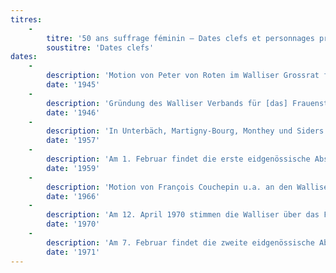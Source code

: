 ```yaml
---
titres:
    -
        titre: '50 ans suffrage féminin – Dates clefs et personnages principaux'
        soustitre: 'Dates clefs'
dates:
    -
        description: 'Motion von Peter von Roten im Walliser Grossrat für die Einführung des Frauenstimmrechts auf kantonaler Ebene. Motion abgelehnt.'
        date: '1945'
    -
        description: 'Gründung des Walliser Verbands für [das] Frauenstimmrecht mit Renée de Sépibus als Präsidentin bis ins Jahr 1969. Hermann Pellegrini wird ihr Nachfolger.'
        date: '1946'
    -
        description: 'In Unterbäch, Martigny-Bourg, Monthey und Siders beteiligen sich die Frauen am Urnengang über die Ausdehnung der Zivilschutzpflicht auf Frauen. Sie sind von dieser Abstimmung sogar direkt betroffen, denn wenn dieses Votum angenommen wird, würde im Kriegsfall der Dienst der Frauen für die Gebäudeüberwachung zur Pflicht. In Unterbäch stammt die Idee von Peter von Roten.'
        date: '1957'
    -
        description: 'Am 1. Februar findet die erste eidgenössische Abstimmung zur Frage des Frauenstimmrechts statt. Die Vorlage wird vom Volk - oder besser gesagt von den Männern - mit 66,9 % abgelehnt. Die Wahlbeteiligung liegt bei 66,7 %. Fast 70 % der Walliser legen ein Nein in die Urne.'
        date: '1959'
    -
        description: 'Motion von François Couchepin u.a. an den Walliser Grossen Rat für die Einführung des Frauenstimmrechts auf kantonaler Ebene. Antrag im Februar 1967 angenommen. Dies führt 1970 zu einer kantonalen Abstimmung zur Frage des Frauenstimmrechts.'
        date: '1966'
    -
        description: 'Am 12. April 1970 stimmen die Walliser über das Frauenstimmrecht ab. Die Vorlage wird mit der höchsten jemals erreichten Mehrheit von 72,6 % angenommen. Das Wallis ist damit der 6. Kanton, der den Frauen das aktive und passive Wahlrecht gewährt.'
        date: '1970'
    -
        description: 'Am 7. Februar findet die zweite eidgenössische Abstimmung zur Frage des Frauenstimmrechts statt. Die Vorlage wird vom Schweizer Volk mit 65,7% angenommen, bei einer Wahlbeteiligung von fast 56%. Das Wallis stimmt der Einführung des Frauenstimmrechts auf Bundesebene mit fast 80% zu.'
        date: '1971'
---
```


